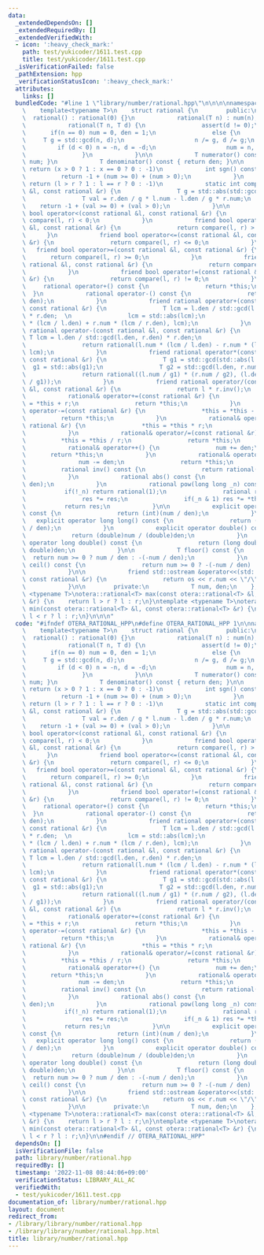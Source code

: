 ```yaml
---
data:
  _extendedDependsOn: []
  _extendedRequiredBy: []
  _extendedVerifiedWith:
  - icon: ':heavy_check_mark:'
    path: test/yukicoder/1611.test.cpp
    title: test/yukicoder/1611.test.cpp
  _isVerificationFailed: false
  _pathExtension: hpp
  _verificationStatusIcon: ':heavy_check_mark:'
  attributes:
    links: []
  bundledCode: "#line 1 \"library/number/rational.hpp\"\n\n\n\nnamespace otera{\n\
    \    template<typename T>\n    struct rational {\n        public:\n          \
    \  rational() : rational(0) {}\n            rational(T n) : num(n), den(1) {}\n\
    \            rational(T n, T d) {\n                assert(d != 0);\n         \
    \       if(n == 0) num = 0, den = 1;\n                else {\n               \
    \     T g = std::gcd(n, d);\n                    n /= g, d /= g;\n           \
    \         if (d < 0) n = -n, d = -d;\n                    num = n, den = d;\n\
    \                }\n            }\n\n            T numerator() const { return\
    \ num; }\n            T denominator() const { return den; }\n\n            //\
    \ return (x > 0 ? 1 : x == 0 ? 0 : -1)\n            int sgn() const {\n      \
    \          return -1 + (num >= 0) + (num > 0);\n            }\n            //\
    \ return (l > r ? 1 : l == r ? 0 : -1)\n            static int compare(const rational\
    \ &l, const rational &r) {\n                T g = std::abs(std::gcd(l.den, r.den));\n\
    \                T val = r.den / g * l.num - l.den / g * r.num;\n            \
    \    return -1 + (val >= 0) + (val > 0);\n            }\n\n            friend\
    \ bool operator<(const rational &l, const rational &r) {\n                return\
    \ compare(l, r) < 0;\n            }\n            friend bool operator>(const rational\
    \ &l, const rational &r) {\n                return compare(l, r) > 0;\n      \
    \      }\n            friend bool operator<=(const rational &l, const rational\
    \ &r) {\n                return compare(l, r) <= 0;\n            }\n         \
    \   friend bool operator>=(const rational &l, const rational &r) {\n         \
    \       return compare(l, r) >= 0;\n            }\n            friend bool operator==(const\
    \ rational &l, const rational &r) {\n                return compare(l, r) == 0;\n\
    \            }\n            friend bool operator!=(const rational &l, const rational\
    \ &r) {\n                return compare(l, r) != 0;\n            }\n\n       \
    \     rational operator+() const {\n                return *this;\n          \
    \  }\n            rational operator-() const {\n                return rational(-num,\
    \ den);\n            }\n            friend rational operator+(const rational &l,\
    \ const rational &r) {\n                T lcm = l.den / std::gcd(l.den, r.den)\
    \ * r.den;  \n                lcm = std::abs(lcm);\n                return rational(l.num\
    \ * (lcm / l.den) + r.num * (lcm / r.den), lcm);\n            }\n            friend\
    \ rational operator-(const rational &l, const rational &r) {\n               \
    \ T lcm = l.den / std::gcd(l.den, r.den) * r.den;\n                lcm = std::abs(lcm);\n\
    \                return rational(l.num * (lcm / l.den) - r.num * (lcm / r.den),\
    \ lcm);\n            }\n            friend rational operator*(const rational &l,\
    \ const rational &r) {\n                T g1 = std::gcd(std::abs(l.num), std::abs(r.den));\
    \  g1 = std::abs(g1);\n                T g2 = std::gcd(l.den, r.num);  g2 = std::abs(g2);\n\
    \                return rational((l.num / g1) * (r.num / g2), (l.den / g2) * (r.den\
    \ / g1));\n            }\n            friend rational operator/(const rational\
    \ &l, const rational &r) {\n                return l * r.inv();\n            }\n\
    \            rational& operator+=(const rational &r) {\n                *this\
    \ = *this + r;\n                return *this;\n            }\n            rational&\
    \ operator-=(const rational &r) {\n                *this = *this - r;\n      \
    \          return *this;\n            }\n            rational& operator*=(const\
    \ rational &r) {\n                *this = *this * r;\n                return *this;\n\
    \            }\n            rational& operator/=(const rational &r) {\n      \
    \          *this = *this / r;\n                return *this;\n            }\n\
    \            rational& operator++() {\n                num += den;\n         \
    \       return *this;\n            }\n            rational& operator--() {\n \
    \               num -= den;\n                return *this;\n            }\n  \
    \          rational inv() const {\n                return rational(den, num);\n\
    \            }\n            rational abs() const {\n                return rational(std::abs(num),\
    \ den);\n            }\n            rational pow(long long _n) const {\n     \
    \           if(!_n) return rational(1);\n                rational res = pow(_n>>1);\n\
    \                res *= res;\n                if(_n & 1) res *= *this;\n     \
    \           return res;\n            }\n\n            explicit operator int()\
    \ const {\n                return (int)(num / den);\n            }\n         \
    \   explicit operator long long() const {\n                return (long long)(num\
    \ / den);\n            }\n            explicit operator double() const {\n   \
    \             return (double)num / (double)den;\n            }\n            explicit\
    \ operator long double() const {\n                return (long double)num / (long\
    \ double)den;\n            }\n\n            T floor() const {\n              \
    \  return num >= 0 ? num / den : -(-num / den);\n            }\n            T\
    \ ceil() const {\n                return num >= 0 ? -(-num / den) : num / den;\n\
    \            }\n\n            friend std::ostream &operator<<(std::ostream &os,\
    \ const rational &r) {\n                return os << r.num << \"/\" << r.den;\n\
    \            }\n\n        private:\n            T num, den;\n    };\n}\n\ntemplate\
    \ <typename T>\notera::rational<T> max(const otera::rational<T> &l, const otera::rational<T>\
    \ &r) {\n    return l > r ? l : r;\n}\ntemplate <typename T>\notera::rational<T>\
    \ min(const otera::rational<T> &l, const otera::rational<T> &r) {\n    return\
    \ l < r ? l : r;\n}\n\n\n"
  code: "#ifndef OTERA_RATIONAL_HPP\n#define OTERA_RATIONAL_HPP 1\n\nnamespace otera{\n\
    \    template<typename T>\n    struct rational {\n        public:\n          \
    \  rational() : rational(0) {}\n            rational(T n) : num(n), den(1) {}\n\
    \            rational(T n, T d) {\n                assert(d != 0);\n         \
    \       if(n == 0) num = 0, den = 1;\n                else {\n               \
    \     T g = std::gcd(n, d);\n                    n /= g, d /= g;\n           \
    \         if (d < 0) n = -n, d = -d;\n                    num = n, den = d;\n\
    \                }\n            }\n\n            T numerator() const { return\
    \ num; }\n            T denominator() const { return den; }\n\n            //\
    \ return (x > 0 ? 1 : x == 0 ? 0 : -1)\n            int sgn() const {\n      \
    \          return -1 + (num >= 0) + (num > 0);\n            }\n            //\
    \ return (l > r ? 1 : l == r ? 0 : -1)\n            static int compare(const rational\
    \ &l, const rational &r) {\n                T g = std::abs(std::gcd(l.den, r.den));\n\
    \                T val = r.den / g * l.num - l.den / g * r.num;\n            \
    \    return -1 + (val >= 0) + (val > 0);\n            }\n\n            friend\
    \ bool operator<(const rational &l, const rational &r) {\n                return\
    \ compare(l, r) < 0;\n            }\n            friend bool operator>(const rational\
    \ &l, const rational &r) {\n                return compare(l, r) > 0;\n      \
    \      }\n            friend bool operator<=(const rational &l, const rational\
    \ &r) {\n                return compare(l, r) <= 0;\n            }\n         \
    \   friend bool operator>=(const rational &l, const rational &r) {\n         \
    \       return compare(l, r) >= 0;\n            }\n            friend bool operator==(const\
    \ rational &l, const rational &r) {\n                return compare(l, r) == 0;\n\
    \            }\n            friend bool operator!=(const rational &l, const rational\
    \ &r) {\n                return compare(l, r) != 0;\n            }\n\n       \
    \     rational operator+() const {\n                return *this;\n          \
    \  }\n            rational operator-() const {\n                return rational(-num,\
    \ den);\n            }\n            friend rational operator+(const rational &l,\
    \ const rational &r) {\n                T lcm = l.den / std::gcd(l.den, r.den)\
    \ * r.den;  \n                lcm = std::abs(lcm);\n                return rational(l.num\
    \ * (lcm / l.den) + r.num * (lcm / r.den), lcm);\n            }\n            friend\
    \ rational operator-(const rational &l, const rational &r) {\n               \
    \ T lcm = l.den / std::gcd(l.den, r.den) * r.den;\n                lcm = std::abs(lcm);\n\
    \                return rational(l.num * (lcm / l.den) - r.num * (lcm / r.den),\
    \ lcm);\n            }\n            friend rational operator*(const rational &l,\
    \ const rational &r) {\n                T g1 = std::gcd(std::abs(l.num), std::abs(r.den));\
    \  g1 = std::abs(g1);\n                T g2 = std::gcd(l.den, r.num);  g2 = std::abs(g2);\n\
    \                return rational((l.num / g1) * (r.num / g2), (l.den / g2) * (r.den\
    \ / g1));\n            }\n            friend rational operator/(const rational\
    \ &l, const rational &r) {\n                return l * r.inv();\n            }\n\
    \            rational& operator+=(const rational &r) {\n                *this\
    \ = *this + r;\n                return *this;\n            }\n            rational&\
    \ operator-=(const rational &r) {\n                *this = *this - r;\n      \
    \          return *this;\n            }\n            rational& operator*=(const\
    \ rational &r) {\n                *this = *this * r;\n                return *this;\n\
    \            }\n            rational& operator/=(const rational &r) {\n      \
    \          *this = *this / r;\n                return *this;\n            }\n\
    \            rational& operator++() {\n                num += den;\n         \
    \       return *this;\n            }\n            rational& operator--() {\n \
    \               num -= den;\n                return *this;\n            }\n  \
    \          rational inv() const {\n                return rational(den, num);\n\
    \            }\n            rational abs() const {\n                return rational(std::abs(num),\
    \ den);\n            }\n            rational pow(long long _n) const {\n     \
    \           if(!_n) return rational(1);\n                rational res = pow(_n>>1);\n\
    \                res *= res;\n                if(_n & 1) res *= *this;\n     \
    \           return res;\n            }\n\n            explicit operator int()\
    \ const {\n                return (int)(num / den);\n            }\n         \
    \   explicit operator long long() const {\n                return (long long)(num\
    \ / den);\n            }\n            explicit operator double() const {\n   \
    \             return (double)num / (double)den;\n            }\n            explicit\
    \ operator long double() const {\n                return (long double)num / (long\
    \ double)den;\n            }\n\n            T floor() const {\n              \
    \  return num >= 0 ? num / den : -(-num / den);\n            }\n            T\
    \ ceil() const {\n                return num >= 0 ? -(-num / den) : num / den;\n\
    \            }\n\n            friend std::ostream &operator<<(std::ostream &os,\
    \ const rational &r) {\n                return os << r.num << \"/\" << r.den;\n\
    \            }\n\n        private:\n            T num, den;\n    };\n}\n\ntemplate\
    \ <typename T>\notera::rational<T> max(const otera::rational<T> &l, const otera::rational<T>\
    \ &r) {\n    return l > r ? l : r;\n}\ntemplate <typename T>\notera::rational<T>\
    \ min(const otera::rational<T> &l, const otera::rational<T> &r) {\n    return\
    \ l < r ? l : r;\n}\n\n#endif // OTERA_RATIONAL_HPP"
  dependsOn: []
  isVerificationFile: false
  path: library/number/rational.hpp
  requiredBy: []
  timestamp: '2022-11-08 08:44:06+09:00'
  verificationStatus: LIBRARY_ALL_AC
  verifiedWith:
  - test/yukicoder/1611.test.cpp
documentation_of: library/number/rational.hpp
layout: document
redirect_from:
- /library/library/number/rational.hpp
- /library/library/number/rational.hpp.html
title: library/number/rational.hpp
---
```

